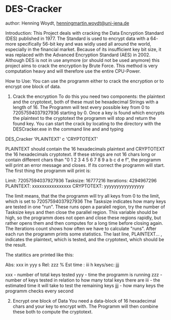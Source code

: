 # DES-Cracker
author: Henning Woydt, henningmartin.woydt@uni-jena.de

Introduction:
This Project deals with cracking the Data Encryption Standard (DES) published in 1977. The Standard is used to encrypt data with a 64- more specifically 56-bit key and was widly used all around the world, especially in the financial market. Because of its insufficient key bit size, it was replaced with the Advanced Encryption Standard (AES) in 2002. Although DES is not in use anymore (or should not be used anymore) this project aims to crack the encryption by Brute Force. This method is very computation heavy and will therefore use the entire CPU-Power.

How to Use:
You can use the programm either to crack the encryption or to encrypt one block of data.

1. Crack the encryption
To do this you need two components: the plaintext and the cryptotext, both of these must be hexadecimal Strings with a length of 16. The Programm will test every possible key from 0 to 72057594037927936 starting by 0. Once a key is found which encrypts the plaintext to the cryptotext the programm will stop and return the found key.
You can start the crack by locating to the directory with the DESCracker.exe in the command line and and typing

DES_Cracker 'PLAINTEXT' c 'CRYPTOTEXT'

PLAINTEXT should contain the 16 hexadecimals plaintext and CRYPTOTEXT the 16 hexadecimals cryptotext. If these strings are not 16 chars long or contain different chars than "0 1 2 3 4 5 6 7 8 9 a b c d e f", the programm will print an error message and closes. If its correct the programm will start.
The first thing the programm will print is:

Limit: 72057594037927936
Tasksize: 16777216
Iterations: 4294967296
PLAINTEXT: xxxxxxxxxxxxxxxx CRYPTOTEXT: yyyyyyyyyyyyyyyy

The limit means, that the the programm will try all keys from 0 to the limit, which is set to 72057594037927936
The Tasksize indicates how many keys are tested in one "run". These runs open a paralell region, try the number of Tasksize keys and then close the parallel region. This variable should be high, so the programm does not open and close these regions rapidly, but rather opens them and then computes for a long time before closing again.
The Iterations count shows how often we have to calculate "runs". After each run the programm prints some statistics.
The last line, PLAINTEXT... , indicates the plaintext, which is tested, and the cryptotext, which should be the result.

The statitics are printed like this:

Abs: xxx in yyy s Rel: zzz % Est time : iii h keys/sec: jjj

xxx - number of total keys tested
yyy - time the programm is running
zzz - number of keys tested in relation to how many total keys there are
iii - the estimated time it will take to test the remaining keys
jjj - how many keys the programm checks every second


2. Encrypt one block of Data
You need a data-block of 16 hexadecimal chars and your key to encrypt with. The Programm will then combine these both to compute the cryptotext.

